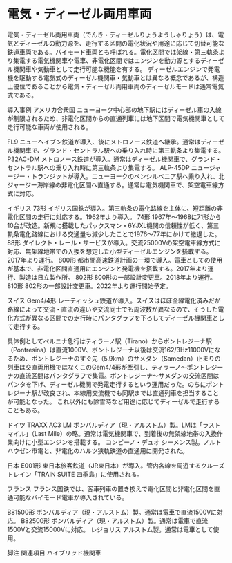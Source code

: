 # 電気・ディーゼル両用車両

電気・ディーゼル両用車両（でんき・ディーゼルりょうようしゃりょう）は、電気とディーゼルの動力源を、走行する区間の電化状況や用途に応じて切替可能な鉄道車両である。バイモード車両とも呼ばれる。電化区間では架線・第三軌条より集電する電気機関車や電車、非電化区間ではエンジンを動力源とするディーゼル機関車や気動車として走行可能な機能を有する。
ディーゼルエンジンで発電機を駆動する電気式のディーゼル機関車・気動車とは異なる概念であるが、構造上優位であることから電気・ディーゼル両用車両のディーゼルモードは通常電気式である。

導入事例
アメリカ合衆国
ニューヨーク中心部の地下駅にはディーゼル車の入線が制限されるため、非電化区間からの直通列車には地下区間で電気機関車として走行可能な車両が使用される。

FL9
ニューヘイブン鉄道が導入、後にメトロノース鉄道へ継承。通常はディーゼル機関車で、グランド・セントラル駅への乗り入れ時に第三軌条より集電する。
P32AC-DM
メトロノース鉄道が導入。通常はディーゼル機関車で、グランド・セントラル駅への乗り入れ時に第三軌条より集電する。
ALP-45DP
ニュージャージー・トランジットが導入。ニューヨークのペンシルベニア駅へ乗り入れ、北ジャージー海岸線の非電化区間へ直通する。通常は電気機関車で、架空電車線方式に対応。

イギリス
73形
イギリス国鉄が導入。第三軌条の電化路線を主体に、短距離の非電化区間の走行に対応する。1962年より導入。
74形
1967年～1968に71形から10台が改造。新規に搭載したパックスマン・6YJXL機関の信頼性が低く、第三軌条電化路線における交通量も減少したことで1976～77年にかけて撤退した。
88形
ダイレクト・レール・サービスが導入。交流25000Vの架空電車線方式に対応、無架線地帯での入換を想定した小型ディーゼルエンジンを搭載する。2017年より運行。
800形
都市間高速鉄道計画の一環で導入。電車としての使用が基本で、非電化区間直通用にエンジンと発電機を搭載する。2017年より運行、製造は日立製作所。
802形
800形の一部設計変更車。2018年より運行。
810形
802形の一部設計変更車。2022年より運行開始予定。

スイス
Gem4/4形
レーティッシュ鉄道が導入。スイスはほぼ全線電化済みだが路線によって交流・直流の違いや交流同士でも周波数が異なるので、そうした電化方式が異なる区間での走行時にパンタグラフを下ろしてディーゼル機関車として走行する。

具体例としてベルニナ急行はティラーノ駅（Tirano）からポントレジーナ駅（Pontresina）は直流1000V、ポントレジーナ以後は交流162/3Hz11000Vになるため、ポントレジーナのすぐ先（5.9km）のサメダン（Samedan）止まりの列車は交直両用機ではなくこのGem4/4形が牽引し、ティラーノ～ポントレジーナの直流区間はパンタグラフで集電。ポントレジーナ～サメダンの交流区間はパンタを下げ、ディーゼル機関で発電走行するという運用だった。のちにポントレジーナ駅が改良され、本線用交流機でも同駅までは直通列車を担当することが可能となった。
これ以外にも除雪時など用途に応じてディーゼルで走行することもある。

ドイツ
TRAXX AC3 LM
ボンバルディア（現・アルストム）製。LMは「ラストマイル」（Last Mile）の略。通常は電気機関車で、到着後の無架線地帯の入換作業向けに小型エンジンを搭載する。
コンビーノ・デュオ
シーメンス製。ノルトハウゼン市電と、非電化のハルツ狭軌鉄道の直通用に開発された。

日本
E001形
東日本旅客鉄道（JR東日本）が導入。管内各線を周遊するクルーズトレイン「TRAIN SUITE 四季島」に使用される。

フランス
フランス国鉄では、客車列車の置き換えで電化区間と非電化区間を直通可能なバイモード電車が導入されている。

B81500形
ボンバルディア（現・アルストム）製。通常は電車で直流1500Vに対応。
B82500形
ボンバルディア（現・アルストム）製。通常は電車で直流1500Vと交流15000Vに対応。
レジョリス
アルストム製。通常は電車として使用。

脚注
関連項目
ハイブリッド機関車